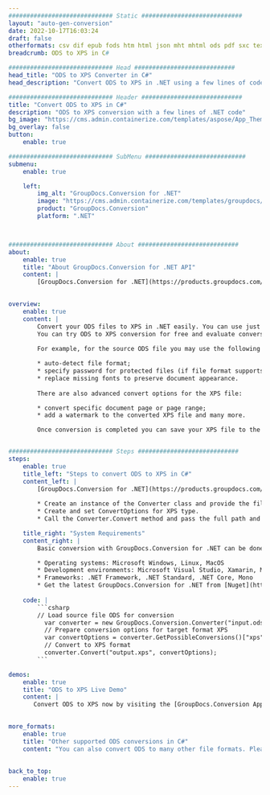 ```yaml
---
############################# Static ############################
layout: "auto-gen-conversion"
date: 2022-10-17T16:03:24
draft: false
otherformats: csv dif epub fods htm html json mht mhtml ods pdf sxc tex tsv xlam xls xlsb xlsm xlsx xlt xltm xltx xml xps
breadcrumb: ODS to XPS in C#

############################# Head ############################
head_title: "ODS to XPS Converter in C#"
head_description: "Convert ODS to XPS in .NET using a few lines of code. Use the GroupDocs Document Conversion API to convert over 160 file formats."

############################# Header ############################
title: "Convert ODS to XPS in C#"
description: "ODS to XPS conversion with a few lines of .NET code"
bg_image: "https://cms.admin.containerize.com/templates/aspose/App_Themes/V3/images/bg/header1.png"
bg_overlay: false
button:
    enable: true

############################# SubMenu ############################
submenu:
    enable: true

    left:
        img_alt: "GroupDocs.Conversion for .NET"
        image: "https://cms.admin.containerize.com/templates/groupdocs/images/product-logos/90x90-noborder/groupdocs-conversion-net.png"
        product: "GroupDocs.Conversion"
        platform: ".NET"



############################# About ############################
about:
    enable: true
    title: "About GroupDocs.Conversion for .NET API"
    content: |
        [GroupDocs.Conversion for .NET](https://products.groupdocs.com/conversion/net/) can be used to convert Microsoft Word, Excel, PowerPoint, PDF, Visio and other formats. GroupDocs.Conversion is a standalone API that is suitable for back-end and internal systems where high performance is required. It does not depend on any software such as Microsoft or Open Office.
    

overview:
    enable: true
    content: |
        Convert your ODS files to XPS in .NET easily. You can use just a couple of C# code lines in any platform of your choice like - Windows, Linux, macOS.
        You can try ODS to XPS conversion for free and evaluate conversion results quality.  Along with simple file conversion scenarios you can try more advanced options for loading source ODS file and for saving output XPS result. 
        
        For example, for the source ODS file you may use the following load options:

        * auto-detect file format;
        * specify password for protected files (if file format supports it);
        * replace missing fonts to preserve document appearance.
        
        There are also advanced convert options for the XPS file:

        * convert specific document page or page range;
        * add a watermark to the converted XPS file and many more.

        Once conversion is completed you can save your XPS file to the local file path or any third-party storage like FTP, Amazon S3, Google Drive, Dropbox etc. Please note - to convert ODS to XPS there is no need for any additional software installed - like MS Office, Open Office, Adobe Acrobat Reader etc.


############################# Steps ############################
steps:
    enable: true
    title_left: "Steps to convert ODS to XPS in C#"
    content_left: |
        [GroupDocs.Conversion for .NET](https://products.groupdocs.com/conversion/net/) makes it easy for developers to convert a ODS file to XPS with a few lines of code.
        
        * Create an instance of the Converter class and provide the file ODS with the full path
        * Create and set ConvertOptions for XPS type.
        * Call the Converter.Convert method and pass the full path and format (XPS) as a parameter

    title_right: "System Requirements"
    content_right: |
        Basic conversion with GroupDocs.Conversion for .NET can be done in just a few simple steps. Our APIs are supported on all major platforms and operating systems. Before executing the code below, make sure you have the following prerequisites installed on your system.

        * Operating systems: Microsoft Windows, Linux, MacOS
        * Development environments: Microsoft Visual Studio, Xamarin, MonoDevelop
        * Frameworks: .NET Framework, .NET Standard, .NET Core, Mono
        * Get the latest GroupDocs.Conversion for .NET from [Nuget](https://www.nuget.org/packages/groupdocs.conversion)
         
    code: |
        ```csharp    
        // Load source file ODS for conversion
          var converter = new GroupDocs.Conversion.Converter("input.ods");
          // Prepare conversion options for target format XPS
          var convertOptions = converter.GetPossibleConversions()["xps"].ConvertOptions;
          // Convert to XPS format
          converter.Convert("output.xps", convertOptions);
        ```

demos:
    enable: true
    title: "ODS to XPS Live Demo"
    content: |
       Convert ODS to XPS now by visiting the [GroupDocs.Conversion App](https://products.groupdocs.app/conversion/family) website. Online demo has the following advantages
          

more_formats:
    enable: true
    title: "Other supported ODS conversions in C#"
    content: "You can also convert ODS to many other file formats. Please see the list below."
       
       
back_to_top:
    enable: true
---
```

